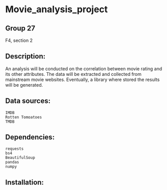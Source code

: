 # Movie_analysis_project

## Group 27
F4, section 2
## Description:
An analysis will be conducted on the correlation between movie rating and its other attributes. The data will be extracted and collected from mainstream movie websites. Eventually, a library where stored the results will be generated.
## Data sources:
```
IMDB
Rotten Tomoatoes
TMDB
```
## Dependencies:
```
requests
bs4 
BeautifulSoup
pandas
numpy
```
## Installation:
